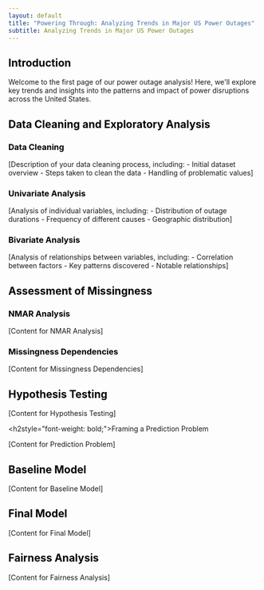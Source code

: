 ```yaml
---
layout: default
title: "Powering Through: Analyzing Trends in Major US Power Outages"
subtitle: Analyzing Trends in Major US Power Outages
---
```


<style>
  /* Custom CSS for the Banner Image */
  .custom-banner {
    background-image: url("../assets/images/header_image.jpeg"); /* Path to your image */
    background-size: cover;
    background-position: center;
    height: 400px;
    text-align: center;
    color: white;
    padding-top: 120px; /* Adjust padding to position the title in the center */
    margin-bottom: 0;
    position: relative;
  }

  .custom-banner h1 {
    font-size: 4em;
    text-shadow: 2px 2px 4px rgba(0, 0, 0, 0.7);
    font-weight: bold;
    margin: 0;
  }

  /* Make all headers under the banner black */
  .content-section h1, .content-section h2, .content-section h3, .content-section h4, .content-section h5, .content-section h6 {
    color: black !important; /* Force all headers to be black */
  }
</style>

<!-- Content Section -->
<div class="content-section">
  <h2 id="home" style="font-weight: bold;">Introduction</h2>
  <p>Welcome to the first page of our power outage analysis! Here, we'll explore key trends and insights into the patterns and impact of power disruptions across the United States.</p>

  <h2 id="data_cleaning">Data Cleaning and Exploratory Analysis</h2>

  <h3 style="font-weight: bold;">Data Cleaning</h3>
  <p>[Description of your data cleaning process, including:
    - Initial dataset overview
    - Steps taken to clean the data
    - Handling of problematic values]</p>

  <h3>Univariate Analysis</h3>
  <p>[Analysis of individual variables, including:
    - Distribution of outage durations
    - Frequency of different causes
    - Geographic distribution]</p>

  <h3>Bivariate Analysis</h3>
  <p>[Analysis of relationships between variables, including:
    - Correlation between factors
    - Key patterns discovered
    - Notable relationships]</p>

  <h2 id="missingness" style="font-weight: bold;">Assessment of Missingness</h2>

  <h3>NMAR Analysis</h3>
  <p>[Content for NMAR Analysis]</p>

  <h3>Missingness Dependencies</h3>
  <p>[Content for Missingness Dependencies]</p>

  <h2 id="hypothesis" style="font-weight: bold;">Hypothesis Testing</h2>
  <p>[Content for Hypothesis Testing]</p>

  <h2style="font-weight: bold;">Framing a Prediction Problem</h2>
  <p>[Content for Prediction Problem]</p>

  <h2 style="font-weight: bold;">Baseline Model</h2>
  <p>[Content for Baseline Model]</p>

  <h2 id="predictive" style="font-weight: bold;">Final Model</h2>
  <p>[Content for Final Model]</p>

  <h2 style="font-weight: bold;">Fairness Analysis</h2>
  <p>[Content for Fairness Analysis]</p>
</div>
